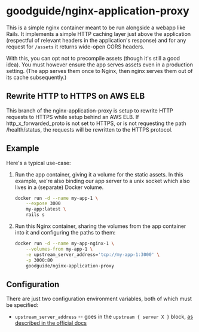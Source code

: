 # goodguide/nginx-application-proxy

This is a simple nginx container meant to be run alongside a webapp like Rails. It implements a simple HTTP caching layer just above the application (respectful of relevant headers in the application's response) and for any request for `/assets` it returns wide-open CORS headers.

With this, you can opt not to precompile assets (though it's still a good idea). You must however ensure the app serves assets even in a production setting. (The app serves them once to Nginx, then nginx serves them out of its cache subsequently.)

## Rewrite HTTP to HTTPS on AWS ELB

This branch of the nginx-application-proxy is setup to rewrite HTTP requests to HTTPS while setup behind an AWS ELB.  If http_x_forwarded_proto is not set to HTTPS, or is not requesting the path /health/status, the requests will be rewritten to the HTTPS protocol.

## Example

Here's a typical use-case:

1. Run the app container, giving it a volume for the static assets. In this example, we're also binding our app server to a unix socket which also lives in a (separate) Docker volume.

    ```sh
    docker run -d --name my-app-1 \
        --expose 3000
        my-app:latest \
        rails s
    ```

2. Run this Nginx container, sharing the volumes from the app container into it and configuring the paths to them:

    ```sh
    docker run -d --name my-app-nginx-1 \
        --volumes-from my-app-1 \
        -e upstream_server_address='tcp://my-app-1:3000' \
        -p 3000:80
        goodguide/nginx-application-proxy
    ```

## Configuration

There are just two configuration environment variables, both of which must be specified:

- `upstream_server_address` -- goes in the `upstream { server X }` block, [as described in the official docs](https://nginx.org/en/docs/http/ngx_http_upstream_module.html#server)
